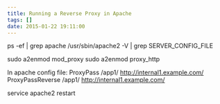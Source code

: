 ```yaml
---
title: Running a Reverse Proxy in Apache
tags: []
date: 2015-01-22 19:11:00
---
```


ps -ef | grep apache 
/usr/sbin/apache2 -V | grep SERVER_CONFIG_FILE 

 sudo a2enmod mod_proxy 
sudo a2enmod proxy_http 

 In apache config file: 
ProxyPass       /app1/  http://internal1.example.com/ 
ProxyPassReverse /app1/ http://internal1.example.com/ 

service apache2 restart